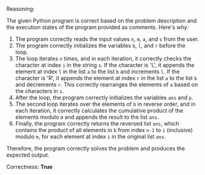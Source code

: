Reasoning:

The given Python program is correct based on the problem description and the execution states of the program provided as comments. Here's why:

1. The program correctly reads the input values `n`, `m`, `a`, and `s` from the user.
2. The program correctly initializes the variables `b`, `l`, and `r` before the loop.
3. The loop iterates `n` times, and in each iteration, it correctly checks the character at index `i` in the string `s`. If the character is 'L', it appends the element at index `l` in the list `a` to the list `b` and increments `l`. If the character is 'R', it appends the element at index `r` in the list `a` to the list `b` and decrements `r`. This correctly rearranges the elements of `a` based on the characters in `s`.
4. After the loop, the program correctly initializes the variables `ans` and `p`.
5. The second loop iterates over the elements of `b` in reverse order, and in each iteration, it correctly calculates the cumulative product of the elements modulo `m` and appends the result to the list `ans`.
6. Finally, the program correctly returns the reversed list `ans`, which contains the product of all elements in `b` from index `n-1` to `i` (inclusive) modulo `m`, for each element at index `i` in the original list `ans`.

Therefore, the program correctly solves the problem and produces the expected output.

Correctness: **True**